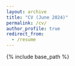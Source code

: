 ```yaml
---
layout: archive
title: "CV (June 2024)"
permalink: /cv/
author_profile: true
redirect_from:
  - /resume
---
```


{% include base_path %}